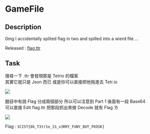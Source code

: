 # GameFile

## Description

0mg I accidentally splited flag in two and spilled into a wierd file ...

Released : [flag.ttr](./flag.ttr)

## Task 

搜尋一下 .ttr 會發現那是 Tetrio 的檔案  
其實它就只是 Json 而已 或是你可以直接把他拖進去 Tetr.io

![](https://i.imgur.com/zy7TW04.png)

題目中有說 Flag 分成兩個部分 所以可以注意到 Part 1 後面有一段 Base64  
可以直接 Edit flag.ttr 把那段抓出來做 Decode 就有 Flag ㄌ

![](https://i.imgur.com/2dtGxBO.png)

Flag : `SCIST{0k_T3tr1o_1S_v3RRY_FUNY_BUT_FKOSK}`
